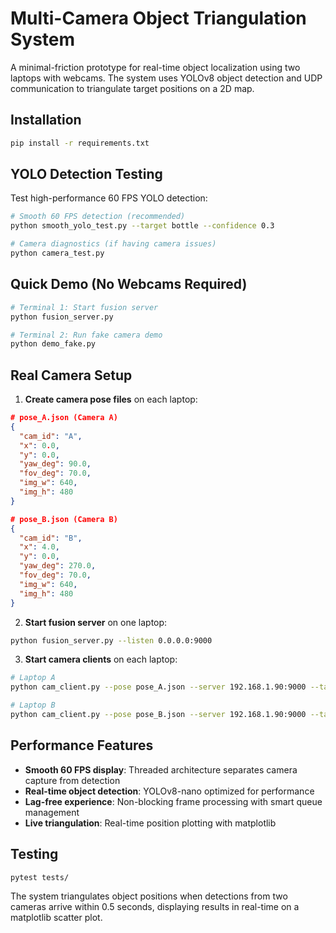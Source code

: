 # Multi-Camera Object Triangulation System

A minimal-friction prototype for real-time object localization using two laptops with webcams. The system uses YOLOv8 object detection and UDP communication to triangulate target positions on a 2D map.

## Installation

```bash
pip install -r requirements.txt
```

## YOLO Detection Testing

Test high-performance 60 FPS YOLO detection:

```bash
# Smooth 60 FPS detection (recommended)
python smooth_yolo_test.py --target bottle --confidence 0.3

# Camera diagnostics (if having camera issues)
python camera_test.py
```

## Quick Demo (No Webcams Required)

```bash
# Terminal 1: Start fusion server
python fusion_server.py

# Terminal 2: Run fake camera demo
python demo_fake.py
```

## Real Camera Setup

1. **Create camera pose files** on each laptop:

```json
# pose_A.json (Camera A)
{
  "cam_id": "A",
  "x": 0.0,
  "y": 0.0,
  "yaw_deg": 90.0,
  "fov_deg": 70.0,
  "img_w": 640,
  "img_h": 480
}
```

```json
# pose_B.json (Camera B) 
{
  "cam_id": "B",
  "x": 4.0,
  "y": 0.0,
  "yaw_deg": 270.0,
  "fov_deg": 70.0,
  "img_w": 640,
  "img_h": 480
}
```

2. **Start fusion server** on one laptop:
```bash
python fusion_server.py --listen 0.0.0.0:9000
```

3. **Start camera clients** on each laptop:
```bash
# Laptop A
python cam_client.py --pose pose_A.json --server 192.168.1.90:9000 --target bottle

# Laptop B  
python cam_client.py --pose pose_B.json --server 192.168.1.90:9000 --target bottle
```

## Performance Features

- **Smooth 60 FPS display**: Threaded architecture separates camera capture from detection
- **Real-time object detection**: YOLOv8-nano optimized for performance
- **Lag-free experience**: Non-blocking frame processing with smart queue management
- **Live triangulation**: Real-time position plotting with matplotlib

## Testing

```bash
pytest tests/
```

The system triangulates object positions when detections from two cameras arrive within 0.5 seconds, displaying results in real-time on a matplotlib scatter plot. 